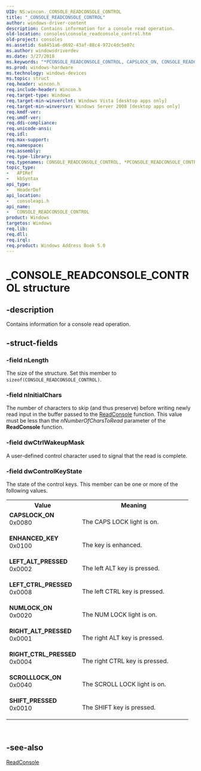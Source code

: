 ```yaml
---
UID: NS:wincon._CONSOLE_READCONSOLE_CONTROL
title: "_CONSOLE_READCONSOLE_CONTROL"
author: windows-driver-content
description: Contains information for a console read operation.
old-location: consoles\console_readconsole_control.htm
old-project: consoles
ms.assetid: 6a8451a6-d692-43af-88c4-972c4dc5e07c
ms.author: windowsdriverdev
ms.date: 3/27/2018
ms.keywords: "*PCONSOLE_READCONSOLE_CONTROL, CAPSLOCK_ON, CONSOLE_READCONSOLE_CONTROL, CONSOLE_READCONSOLE_CONTROL structure [Consoles], ENHANCED_KEY, LEFT_ALT_PRESSED, LEFT_CTRL_PRESSED, NUMLOCK_ON, PCONSOLE_READCONSOLE_CONTROL, PCONSOLE_READCONSOLE_CONTROL structure pointer [Consoles], RIGHT_ALT_PRESSED, RIGHT_CTRL_PRESSED, SCROLLLOCK_ON, SHIFT_PRESSED, _CONSOLE_READCONSOLE_CONTROL, base.console_readconsole_control, consoleapi/CONSOLE_READCONSOLE_CONTROL, consoleapi/PCONSOLE_READCONSOLE_CONTROL, consoles.console_readconsole_control"
ms.prod: windows-hardware
ms.technology: windows-devices
ms.topic: struct
req.header: wincon.h
req.include-header: Wincon.h
req.target-type: Windows
req.target-min-winverclnt: Windows Vista [desktop apps only]
req.target-min-winversvr: Windows Server 2008 [desktop apps only]
req.kmdf-ver: 
req.umdf-ver: 
req.ddi-compliance: 
req.unicode-ansi: 
req.idl: 
req.max-support: 
req.namespace: 
req.assembly: 
req.type-library: 
req.typenames: CONSOLE_READCONSOLE_CONTROL, *PCONSOLE_READCONSOLE_CONTROL
topic_type:
-	APIRef
-	kbSyntax
api_type:
-	HeaderDef
api_location:
-	consoleapi.h
api_name:
-	CONSOLE_READCONSOLE_CONTROL
product: Windows
targetos: Windows
req.lib: 
req.dll: 
req.irql: 
req.product: Windows Address Book 5.0
---
```


# _CONSOLE_READCONSOLE_CONTROL structure


## -description


Contains information for a console read operation.


## -struct-fields




### -field nLength

The size of the structure. Set this member to <code>sizeof(CONSOLE_READCONSOLE_CONTROL)</code>.


### -field nInitialChars

The number of characters to skip (and thus preserve) before writing newly read input in the buffer passed to the <a href="https://msdn.microsoft.com/1aa9ecac-a9b9-4e6d-9206-7a57013de657">ReadConsole</a> function. This value must be less than the <i>nNumberOfCharsToRead</i> parameter of the <b>ReadConsole</b> function.


### -field dwCtrlWakeupMask

A user-defined control character used to  signal that the read is complete. 


### -field dwControlKeyState

The state of the control keys. This member can be one or more of the following values.

<table>
<tr>
<th>Value</th>
<th>Meaning</th>
</tr>
<tr>
<td width="40%"><a id="CAPSLOCK_ON"></a><a id="capslock_on"></a><dl>
<dt><b>CAPSLOCK_ON</b></dt>
<dt>0x0080</dt>
</dl>
</td>
<td width="60%">
The CAPS LOCK light is on.

</td>
</tr>
<tr>
<td width="40%"><a id="ENHANCED_KEY"></a><a id="enhanced_key"></a><dl>
<dt><b>ENHANCED_KEY</b></dt>
<dt>0x0100</dt>
</dl>
</td>
<td width="60%">
The key is enhanced.

</td>
</tr>
<tr>
<td width="40%"><a id="LEFT_ALT_PRESSED"></a><a id="left_alt_pressed"></a><dl>
<dt><b>LEFT_ALT_PRESSED</b></dt>
<dt>0x0002</dt>
</dl>
</td>
<td width="60%">
The left ALT key is pressed.

</td>
</tr>
<tr>
<td width="40%"><a id="LEFT_CTRL_PRESSED"></a><a id="left_ctrl_pressed"></a><dl>
<dt><b>LEFT_CTRL_PRESSED</b></dt>
<dt>0x0008</dt>
</dl>
</td>
<td width="60%">
The left CTRL key is pressed.

</td>
</tr>
<tr>
<td width="40%"><a id="NUMLOCK_ON"></a><a id="numlock_on"></a><dl>
<dt><b>NUMLOCK_ON</b></dt>
<dt>0x0020</dt>
</dl>
</td>
<td width="60%">
The NUM LOCK light is on.

</td>
</tr>
<tr>
<td width="40%"><a id="RIGHT_ALT_PRESSED"></a><a id="right_alt_pressed"></a><dl>
<dt><b>RIGHT_ALT_PRESSED</b></dt>
<dt>0x0001</dt>
</dl>
</td>
<td width="60%">
The right ALT key is pressed.

</td>
</tr>
<tr>
<td width="40%"><a id="RIGHT_CTRL_PRESSED"></a><a id="right_ctrl_pressed"></a><dl>
<dt><b>RIGHT_CTRL_PRESSED</b></dt>
<dt>0x0004</dt>
</dl>
</td>
<td width="60%">
The right CTRL key is pressed.

</td>
</tr>
<tr>
<td width="40%"><a id="SCROLLLOCK_ON"></a><a id="scrolllock_on"></a><dl>
<dt><b>SCROLLLOCK_ON</b></dt>
<dt>0x0040</dt>
</dl>
</td>
<td width="60%">
The SCROLL LOCK light is on.

</td>
</tr>
<tr>
<td width="40%"><a id="SHIFT_PRESSED"></a><a id="shift_pressed"></a><dl>
<dt><b>SHIFT_PRESSED</b></dt>
<dt>0x0010</dt>
</dl>
</td>
<td width="60%">
The SHIFT key is pressed.

</td>
</tr>
</table>
 


## -see-also




<a href="https://msdn.microsoft.com/1aa9ecac-a9b9-4e6d-9206-7a57013de657">ReadConsole</a>
 

 

